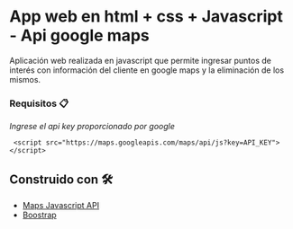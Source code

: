# App web en html + css + Javascript - Api google maps

Aplicación web realizada en javascript que permite ingresar puntos de interés con información del cliente en google maps y la eliminación de los mismos.


### Requisitos 📋

_Ingrese el api key proporcionado por google_

```
 <script src="https://maps.googleapis.com/maps/api/js?key=API_KEY"></script>
```

## Construido con 🛠️

* [Maps Javascript API](https://developers.google.com/maps/documentation/javascript/overview?hl=es-419/) 
* [Boostrap](https://getbootstrap.com/) 
